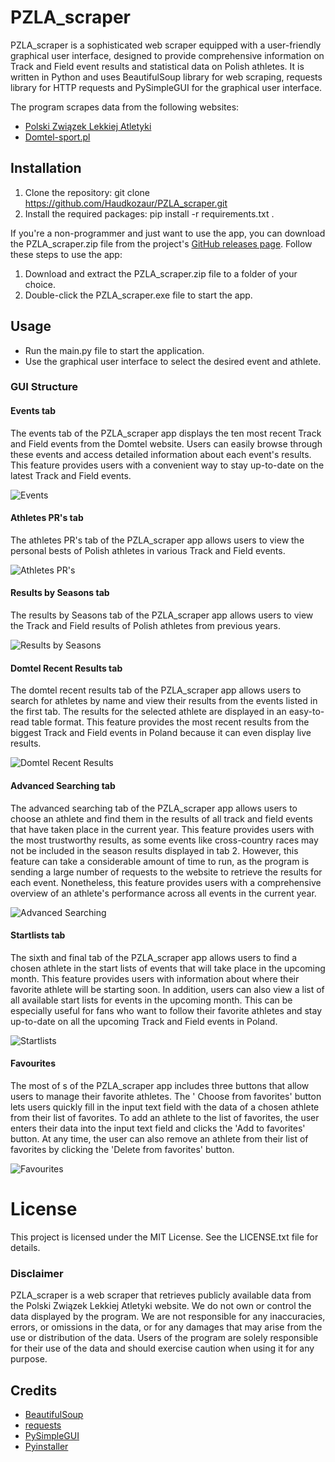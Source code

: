 # PZLA_scraper

PZLA_scraper is a sophisticated web scraper equipped with a user-friendly graphical user interface, designed to provide
comprehensive information on Track and Field event results and statistical data on Polish athletes. It is written in
Python and uses BeautifulSoup library for web scraping, requests library for HTTP requests and PySimpleGUI for the
graphical user interface.

The program scrapes data from the following websites:

- [Polski Związek Lekkiej Atletyki](https://www.pzla.pl/)
- [Domtel-sport.pl    ](https://domtel-sport.pl/)

## Installation

1. Clone the repository: git clone https://github.com/Haudkozaur/PZLA_scraper.git
2. Install the required packages: pip install -r requirements.txt .

If you're a non-programmer and just want to use the app, you can download the PZLA_scraper.zip file from the project's
[GitHub releases page](https://github.com/haudkozaur/PZLA_scraper/releases). Follow these steps to use the app:

1. Download and extract the PZLA_scraper.zip file to a folder of your choice.
2. Double-click the PZLA_scraper.exe file to start the app.

## Usage

- Run the main.py file to start the application.
- Use the graphical user interface to select the desired event and athlete.

### GUI Structure

#### Events tab

The events tab of the PZLA_scraper app displays the ten most recent Track and Field events from the Domtel website.
Users
can easily browse through these events and access detailed information about each event's results.
This feature provides users with a convenient way to stay up-to-date on the latest Track and
Field events.

![Events](ss_from_program/tab_1.jpg)

#### Athletes PR's tab

The athletes PR's tab of the PZLA_scraper app allows users to view the personal bests of Polish athletes in various
Track and
Field events.

![Athletes PR's](./ss_from_program/tab_2.jpg)

#### Results by Seasons tab

The results by Seasons tab of the PZLA_scraper app allows users to view the Track and Field results of Polish athletes
from previous
years.

![Results by Seasons](ss_from_program/tab_3.jpg)

#### Domtel Recent Results tab

The domtel recent results tab of the PZLA_scraper app allows users to search for athletes by name and view their results
from the
events listed in the first tab. The results for the selected athlete are displayed in an easy-to-read table format. This
feature provides the most recent results from the biggest Track and Field events in Poland because it can even display
live results.

![Domtel Recent Results](ss_from_program/tab_4.jpg)

#### Advanced Searching tab

The advanced searching tab of the PZLA_scraper app allows users to choose an athlete and find them in the results of all
track and
field events that have taken place in the current year. This feature provides users with the most trustworthy results,
as some events like cross-country races may not be included in the season results displayed in tab 2. However, this
feature can take a considerable amount of time to run, as the program is sending a large number of requests to the
website to retrieve the results for each event. Nonetheless, this feature provides users with a comprehensive overview
of an athlete's performance across all events in the current year.

![Advanced Searching](ss_from_program/tab_5.jpg)

#### Startlists tab

The sixth and final tab of the PZLA_scraper app allows users to find a chosen athlete in the start lists of events that
will take place in the upcoming month. This feature provides users with information about where their favorite athlete
will be starting soon. In addition, users can also view a list of all available start lists for events in the upcoming
month. This can be especially useful for fans who want to follow their favorite athletes and stay up-to-date on all the
upcoming Track and Field events in Poland.

![Startlists](ss_from_program/tab_6.jpg)

#### Favourites

The most of s of the PZLA_scraper app includes three buttons that allow users to manage their favorite athletes. The '
Choose from favorites' button lets users quickly fill in the input text field with the data of a chosen athlete from
their list of favorites. To add an athlete to the list of favorites, the user enters their data into the input text
field and clicks the 'Add to favorites' button. At any time, the user can also remove an athlete from their list of
favorites by clicking the 'Delete from favorites' button.

![Favourites](https://github.com/Haudkozaur/PZLA_scraper/blob/main/ss_from_program/fav.jpg)

# License

This project is licensed under the MIT License. See the LICENSE.txt file for details.

### Disclaimer

PZLA_scraper is a web scraper that retrieves publicly available data from the Polski Związek Lekkiej Atletyki website.
We do not own or control the data displayed by the program. We are not responsible for
any inaccuracies, errors, or omissions in the data, or for any damages that may arise from the use or distribution of
the data. Users of the program are solely responsible for their use of the data and should exercise caution when using
it for any purpose.

## Credits

- [BeautifulSoup](https://www.crummy.com/software/BeautifulSoup/bs4/doc/)
- [requests](https://pypi.org/project/requests/)
- [PySimpleGUI](https://www.pysimplegui.org/en/latest/)
- [Pyinstaller](https://www.pyinstaller.org/)


